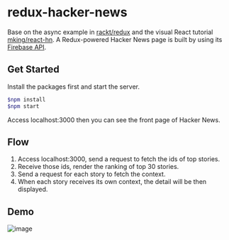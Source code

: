 redux-hacker-news
===
Base on the async example in [rackt/redux](https://github.com/rackt/redux/tree/master/examples/async) and the visual React tutorial [mking/react-hn](https://github.com/mking/react-hn).  A Redux-powered Hacker News page is built by using its [Firebase API](https://github.com/HackerNews/API).

Get Started
---
Install the packages first and start the server.
```bash
$npm install
$npm start
```
Access localhost:3000 then you can see the front page of Hacker News.

Flow
---
1. Access localhost:3000, send a request to fetch the ids of top stories.
1. Receive those ids, render the ranking of top 30 stories.
1. Send a request for each story to fetch the context.
1. When each story receives its own context, the detail will be then displayed.

Demo
---
![image](https://thumbs.gfycat.com/DamagedDefiantIguanodon-size_restricted.gif)